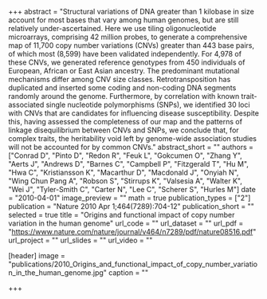 +++
abstract = "Structural variations of DNA greater than 1 kilobase in size account for most bases that vary among human genomes, but are still relatively under-ascertained. Here we use tiling oligonucleotide microarrays, comprising 42 million probes, to generate a comprehensive map of 11,700 copy number variations (CNVs) greater than 443 base pairs, of which most (8,599) have been validated independently. For 4,978 of these CNVs, we generated reference genotypes from 450 individuals of European, African or East Asian ancestry. The predominant mutational mechanisms differ among CNV size classes. Retrotransposition has duplicated and inserted some coding and non-coding DNA segments randomly around the genome. Furthermore, by correlation with known trait-associated single nucleotide polymorphisms (SNPs), we identified 30 loci with CNVs that are candidates for influencing disease susceptibility. Despite this, having assessed the completeness of our map and the patterns of linkage disequilibrium between CNVs and SNPs, we conclude that, for complex traits, the heritability void left by genome-wide association studies will not be accounted for by common CNVs."
abstract_short = ""
authors = ["Conrad D", "Pinto D", "Redon R", "Feuk L", "Gokcumen O", "Zhang Y", "Aerts J", "Andrews D", "Barnes C", "Campbell P", "Fitzgerald T", "Hu M", "Hwa C", "Kristiansson K", "Macarthur D", "Macdonald J", "Onyiah N", "Wing Chun Pang A", "Robson S", "Stirrups K", "Valsesia A", "Walter K", "Wei J", "Tyler-Smith C", "Carter N", "Lee C", "Scherer S", "Hurles M"]
date = "2010-04-01"
image_preview = ""
math = true
publication_types = ["2"]
publication = "Nature 2010 Apr 1;464(7289):704-12"
publication_short = ""
selected = true
title = "Origins and functional impact of copy number variation in the human genome"
url_code = ""
url_dataset = ""
url_pdf = "https://www.nature.com/nature/journal/v464/n7289/pdf/nature08516.pdf"
url_project = ""
url_slides = ""
url_video = ""

[header]
image = "publications/2010_Origins_and_functional_impact_of_copy_number_variation_in_the_human_genome.jpg"
caption = ""

+++

